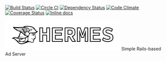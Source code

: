 [![Build Status](https://travis-ci.org/vforge/hermes.svg)](https://travis-ci.org/vforge/hermes)
[![Circle CI](https://circleci.com/gh/vforge/hermes.svg?style=svg)](https://circleci.com/gh/vforge/hermes)
[![Dependency Status](https://gemnasium.com/vforge/hermes.svg)](https://gemnasium.com/vforge/hermes)
[![Code Climate](https://codeclimate.com/github/vforge/hermes.svg)](https://codeclimate.com/github/vforge/hermes)
[![Coverage Status](https://img.shields.io/coveralls/vforge/hermes.svg)](https://coveralls.io/r/vforge/hermes)
[![Inline docs](http://inch-ci.org/github/vforge/hermes.svg?branch=master)](http://inch-ci.org/github/vforge/hermes)

![Hermes](https://raw.githubusercontent.com/vforge/hermes/master/app/assets/images/logo-100.png)
Simple Rails-based Ad Server
